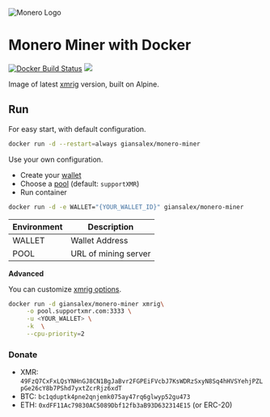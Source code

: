 ![Monero Logo](https://web.getmonero.org/img/monero-logo.png)

# Monero Miner with Docker
[![Docker Build Status](https://img.shields.io/docker/cloud/build/giansalex/monero-miner.svg?style=flat-square)](https://hub.docker.com/r/giansalex/monero-miner/) [![](https://images.microbadger.com/badges/image/giansalex/monero-miner.svg)](https://microbadger.com/images/giansalex/monero-miner "Get your own image badge on microbadger.com")

Image of latest [xmrig](https://github.com/xmrig/xmrig) version, built on Alpine.


## Run

For easy start, with default configuration.

```sh
docker run -d --restart=always giansalex/monero-miner
```

Use your own configuration.

- Create your [wallet](https://mymonero.com/)
- Choose a [pool](http://moneropools.com/) (default: `supportXMR`)
- Run container

```sh
docker run -d -e WALLET="{YOUR_WALLET_ID}" giansalex/monero-miner
```

|Environment       |     Description      |
|------------------|----------------------|
|WALLET            | Wallet Address       |
|POOL              | URL of mining server |

**Advanced**

You can customize [xmrig options](https://github.com/xmrig/xmrig#command-line-options).
```sh
docker run -d giansalex/monero-miner xmrig\
     -o pool.supportxmr.com:3333 \
     -u <YOUR_WALLET> \
     -k  \
     --cpu-priority=2
```

### Donate

- XMR: `49FzQ7CxFxLQsYNHnGJ8CN1BgJaBvr2FGPEiFVcbJ7KsWDRzSxyN8Sq4hHVSYehjPZLpGe26cY8b7PShd7yxtZcrRjz6xdT`
- BTC: `bc1qduptk4pne2qnjemk075ay47rq6glwyp52gu473`
- ETH: `0xdFF11Ac79830AC5089Dbf12fb3aB93D632314E15` (or ERC-20)
